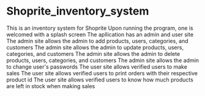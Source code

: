 # Shoprite_inventory_system
This is an inventory system for Shoprite
Upon running the program, one is welcomed with a splash screen
The apllication has an admin and user site
The admin site allows the admin to add products, users, categories, and customers
The admin site allows the admin to update products, users, categories, and customers
The admin site allows the admin to delete products, users, categories, and customers
The admin site allows the admin to change user's passwords
The user site allows verified users to make sales
The user site allows verified users to print orders with their respective product id
The user site allows verified users to know how much products are left in stock when making sales
